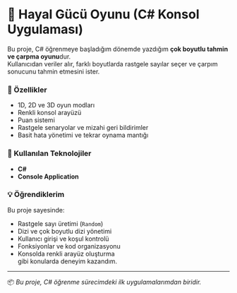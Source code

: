 # 🧠 Hayal Gücü Oyunu (C# Konsol Uygulaması)

Bu proje, C# öğrenmeye başladığım dönemde yazdığım **çok boyutlu tahmin ve çarpma oyunu**dur.  
Kullanıcıdan veriler alır, farklı boyutlarda rastgele sayılar seçer ve çarpım sonucunu tahmin etmesini ister.

### 🎯 Özellikler
- 1D, 2D ve 3D oyun modları  
- Renkli konsol arayüzü  
- Puan sistemi  
- Rastgele senaryolar ve mizahi geri bildirimler  
- Basit hata yönetimi ve tekrar oynama mantığı

### 🧩 Kullanılan Teknolojiler
- **C#**
- **Console Application**

### 💡 Öğrendiklerim
Bu proje sayesinde:
- Rastgele sayı üretimi (`Random`)
- Dizi ve çok boyutlu dizi yönetimi
- Kullanıcı girişi ve koşul kontrolü
- Fonksiyonlar ve kod organizasyonu
- Konsolda renkli arayüz oluşturma  
gibi konularda deneyim kazandım.

---

📦 *Bu proje, C# öğrenme sürecimdeki ilk uygulamalarımdan biridir.*

